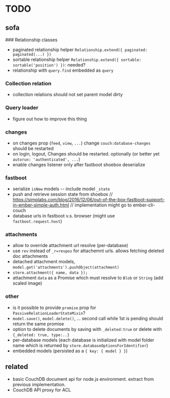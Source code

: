 # TODO

## sofa

### Relationship classes

* paginated relationship helper `Relationship.extend({ paginated: paginated(...) })`
* sortable relationship helper `Relationship.extend({ sortable: sortable('position') })`: needed?
* relationship with `query.find` embedded as `query`

### Collection relation

* collection relations should not set parent model dirty

### Query loader

* figure out how to improve this thing

### changes

* on changes prop (`feed`, `view`, `...`) change `couch:database-changes` should be restarted
* on login, logout, Changes should be restarted. optionally (or better yet `autorun: 'authenticated', ...`)
* enable changes listener only after fastboot shoebox deserialize

### fastboot

* serialize `isNew` models -- include model `_state`
* push and retrieve session state from shoebox
  // https://simplabs.com/blog/2016/12/06/out-of-the-box-fastboot-support-in-ember-simple-auth.html
  // implementation might go to ember-cli-couch
* database urls in fastboot v.s. browser (might use `fastboot.request.host`)

### attachments

* allow to override attachment url resolve (per-database)
* use `rev` instead of `_r=revpos` for attachemnt urls. allows fetching deleted doc attachments
* detached attachment models, `model.get('attachments').pushObject(attachment)`
* `store.attachment({ name, data });`
* attachment `data` as a Promise which must resolve to `Blob` or `String` (add scaled image)

### other

* is it possible to provide `promise` prop for `PassiveRelationLoaderStateMixin`?
* `model.save()`, `model.delete()`, ... second call while 1st is pending should return the same promise
* option to delete documents by saving with `_deleted:true` or delete with `{_deleted: true, type:..}`
* per-database models (each database is initialized with model folder name which is returned by `store.databaseOptionsForIdentifier`)
* embedded models (persisted as a `{ key: { model } }`)

## related

* basic CouchDB document api for node.js environment. extract from previous implementation.
* CouchDB API proxy for ACL
